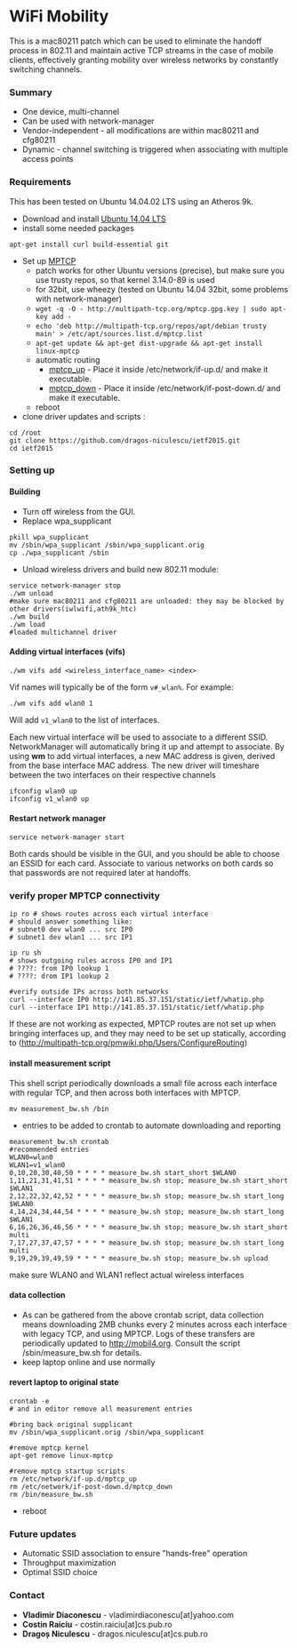 # WiFi Mobility #

This is a mac80211 patch which can be used to eliminate the handoff process in 802.11 and maintain active TCP streams in the case of mobile clients, effectively granting mobility over wireless networks by constantly switching channels.

### Summary ###

* One device, multi-channel
* Can be used with network-manager
* Vendor-independent - all modifications are within mac80211 and cfg80211
* Dynamic - channel switching is triggered when associating with multiple access points

### Requirements ###

This has been tested on Ubuntu 14.04.02 LTS using an Atheros 9k.

* Download and install [Ubuntu 14.04 LTS](http://www.ubuntu.com/download/desktop)
* install some needed packages 
```
apt-get install curl build-essential git
```
* Set up [MPTCP](http://multipath-tcp.org/pmwiki.php/Users/HowToInstallMPTCP?) 
  * patch works for other Ubuntu versions (precise), but make sure you use trusty repos, so that kernel 3.14.0-89 is used
  * for 32bit, use wheezy (tested on Ubuntu 14.04 32bit, some problems with network-manager) 
  * ```wget -q -O - http://multipath-tcp.org/mptcp.gpg.key | sudo apt-key add - ```
  * ```echo 'deb http://multipath-tcp.org/repos/apt/debian trusty main' > /etc/apt/sources.list.d/mptcp.list```
  * ```apt-get update && apt-get dist-upgrade && apt-get install linux-mptcp ```
  * automatic routing 
    * [mptcp_up](https://github.com/multipath-tcp/mptcp-scripts/raw/master/scripts/rt_table/mptcp_up) - Place it inside /etc/network/if-up.d/ and make it executable.
    * [mptcp_down](https://github.com/multipath-tcp/mptcp-scripts/raw/master/scripts/rt_table/mptcp_down) - Place it inside /etc/network/if-post-down.d/ and make it executable.
  * reboot
* clone driver updates and scripts :
```
cd /root
git clone https://github.com/dragos-niculescu/ietf2015.git 
cd ietf2015
```  

### Setting up ###

#### Building ####

* Turn off wireless from the GUI.
* Replace wpa_supplicant 
```
pkill wpa_supplicant
mv /sbin/wpa_supplicant /sbin/wpa_supplicant.orig
cp ./wpa_supplicant /sbin
```
* Unload wireless drivers and build new 802.11 module:
```
service network-manager stop 
./wm unload 
#make sure mac80211 and cfg80211 are unloaded: they may be blocked by other drivers(iwlwifi,ath9k_htc) 
./wm build
./wm load
#loaded multichannel driver 
```
#### Adding virtual interfaces (vifs) ####

```
./wm vifs add <wireless_interface_name> <index>
```

Vif names will typically be of the form `v#_wlan%`. For example:

```
./wm vifs add wlan0 1
```

Will add `v1_wlan0` to the list of interfaces.

Each new virtual interface will be used to associate to a different SSID. NetworkManager will automatically bring it up and attempt to associate.
By using **wm** to add virtual interfaces, a new MAC address is given, derived from the base interface MAC address. The new driver will timeshare between the two interfaces on their respective channels 

```
ifconfig wlan0 up 
ifconfig v1_wlan0 up 
```

 
#### Restart network manager ####

```
service network-manager start
```
Both cards should be visible in the GUI, and you should be able to choose an ESSID for each card. 
Associate to various networks on both cards so that passwords are not required later at handoffs. 


### verify proper MPTCP connectivity 

```
ip ro # shows routes across each virtual interface 
# should answer something like:
# subnet0 dev wlan0 ... src IP0
# subnet1 dev wlan1 ... src IP1

ip ru sh 
# shows outgoing rules across IP0 and IP1
# ????: from IP0 lookup 1
# ????: drom IP1 lookup 2

#verify outside IPs across both networks
curl --interface IP0 http://141.85.37.151/static/ietf/whatip.php
curl --interface IP1 http://141.85.37.151/static/ietf/whatip.php
```
If these are not working as expected, MPTCP routes are not set up when bringing interfaces up, and they may need to be set up statically, according to 
(http://multipath-tcp.org/pmwiki.php/Users/ConfigureRouting) 


#### install measurement script 

This shell script periodically downloads a small file across each interface with regular TCP, and then across both interfaces with MPTCP. 
```
mv measurement_bw.sh /bin
```

* entries to be added to crontab to automate downloading and reporting
```
measurement_bw.sh crontab 
#recommended entries
WLAN0=wlan0
WLAN1=v1_wlan0
0,10,20,30,40,50 * * * * measure_bw.sh start_short $WLAN0   
1,11,21,31,41,51 * * * * measure_bw.sh stop; measure_bw.sh start_short $WLAN1   
2,12,22,32,42,52 * * * * measure_bw.sh stop; measure_bw.sh start_long $WLAN0   
4,14,24,34,44,54 * * * * measure_bw.sh stop; measure_bw.sh start_long $WLAN1   
6,16,26,36,46,56 * * * * measure_bw.sh stop; measure_bw.sh start_short multi
7,17,27,37,47,57 * * * * measure_bw.sh stop; measure_bw.sh start_long multi   
9,19,29,39,49,59 * * * * measure_bw.sh stop; measure_bw.sh upload 
```
make sure WLAN0 and WLAN1 reflect actual wireless interfaces

#### data collection

* As can be gathered from the above crontab script, data collection means downloading 
2MB chunks every 2 minutes across each interface with legacy TCP, and using MPTCP. Logs of these transfers
are periodically updated to http://mobil4.org. Consult the script /sbin/measure_bw.sh for details. 
* keep laptop online and use normally


#### revert laptop to original state 
```
crontab -e 
# and in editor remove all measurement entries

#bring back original supplicant
mv /sbin/wpa_supplicant.orig /sbin/wpa_supplicant 

#remove mptcp kernel 
apt-get remove linux-mptcp 
 
#remove mptcp startup scripts 
rm /etc/network/if-up.d/mptcp_up
rm /etc/network/if-post-down.d/mptcp_down
rm /bin/measure_bw.sh 
```

* reboot

### Future updates ###

* Automatic SSID association to ensure "hands-free" operation
* Throughput maximization
* Optimal SSID choice

### Contact ###

* **Vladimir Diaconescu** - vladimirdiaconescu[at]yahoo.com
* **Costin Raiciu** - costin.raiciu[at]cs.pub.ro
* **Dragoș Niculescu** - dragos.niculescu[at]cs.pub.ro
